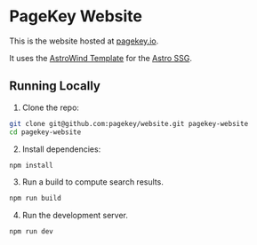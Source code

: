 # PageKey Website

This is the website hosted at [pagekey.io](https://pagekey.io/).

It uses the [AstroWind Template](https://github.com/onwidget/astrowind) for the [Astro SSG](https://astro.build/).

## Running Locally

1. Clone the repo:

```bash
git clone git@github.com:pagekey/website.git pagekey-website
cd pagekey-website
```

2. Install dependencies:

```bash
npm install
```

3. Run a build to compute search results.

```bash
npm run build
```

4. Run the development server.

```bash
npm run dev
```
